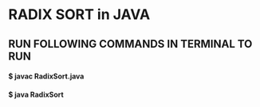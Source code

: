 # RADIX SORT in JAVA
## RUN FOLLOWING COMMANDS IN TERMINAL TO RUN
#### $ javac RadixSort.java
#### $ java RadixSort
